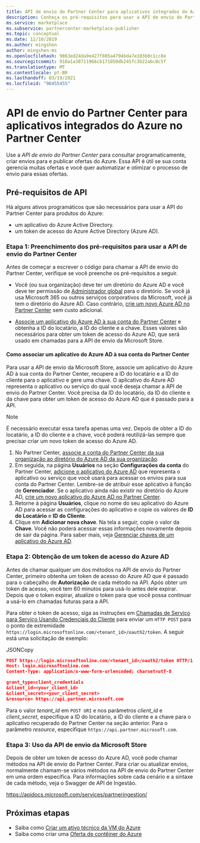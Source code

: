 ```yaml
---
title: API de envio do Partner Center para aplicativos integrados do Azure no marketplace comercial da Microsoft
description: Conheça os pré-requisitos para usar a API de envio do Partner Center para aplicativos do Azure no marketplace comercial no Microsoft Partner Center.
ms.service: marketplace
ms.subservice: partnercenter-marketplace-publisher
ms.topic: conceptual
ms.date: 12/10/2019
ms.author: mingshen
author: mingshen-ms
ms.openlocfilehash: 9863ed24da9e427f885a4794bda7e103b0c1cc8e
ms.sourcegitcommit: 910a1a38711966cb171050db245fc3b22abc8c5f
ms.translationtype: MT
ms.contentlocale: pt-BR
ms.lasthandoff: 03/19/2021
ms.locfileid: "96455455"
---
```

# <a name="partner-center-submission-api-to-onboard-azure-apps-in-partner-center"></a>API de envio do Partner Center para aplicativos integrados do Azure no Partner Center

Use a *API de envio do Partner Center* para consultar programaticamente, criar envios para e publicar ofertas do Azure.  Essa API é útil se sua conta gerencia muitas ofertas e você quer automatizar e otimizar o processo de envio para essas ofertas.

## <a name="api-prerequisites"></a>Pré-requisitos de API

Há alguns ativos programáticos que são necessários para usar a API do Partner Center para produtos do Azure: 

- um aplicativo do Azure Active Directory.
- um token de acesso do Azure Active Directory (Azure AD).

### <a name="step-1-complete-prerequisites-for-using-the-partner-center-submission-api"></a>Etapa 1: Preenchimento dos pré-requisitos para usar a API de envio do Partner Center

Antes de começar a escrever o código para chamar a API de envio do Partner Center, verifique se você preenche os pré-requisitos a seguir.

- Você (ou sua organização) deve ter um diretório do Azure AD e você deve ter permissão de [Administrador global](../../active-directory/roles/permissions-reference.md) para o diretório. Se você já usa Microsoft 365 ou outros serviços corporativos da Microsoft, você já tem o diretório do Azure AD. Caso contrário, [crie um novo Azure AD no Partner Center](/windows/uwp/publish/associate-azure-ad-with-partner-center#create-a-brand-new-azure-ad-to-associate-with-your-partner-center-account) sem custo adicional.

- [Associe um aplicativo do Azure AD à sua conta do Partner Center](/windows/uwp/monetize/create-and-manage-submissions-using-windows-store-services#associate-an-azure-ad-application-with-your-windows-partner-center-account) e obtenha a ID do locatário, a ID do cliente e a chave. Esses valores são necessários para obter um token de acesso do Azure AD, que será usado em chamadas para a API de envio da Microsoft Store.

#### <a name="how-to-associate-an-azure-ad-application-with-your-partner-center-account"></a>Como associar um aplicativo do Azure AD à sua conta do Partner Center

Para usar a API de envio da Microsoft Store, associe um aplicativo do Azure AD à sua conta do Partner Center, recupere a ID do locatário e a ID do cliente para o aplicativo e gere uma chave. O aplicativo do Azure AD representa o aplicativo ou serviço do qual você deseja chamar a API de envio do Partner Center. Você precisa da ID do locatário, da ID do cliente e da chave para obter um token de acesso do Azure AD que é passado para a API.

>[!Note]
>É necessário executar essa tarefa apenas uma vez. Depois de obter a ID do locatário, a ID do cliente e a chave, você poderá reutilizá-las sempre que precisar criar um novo token de acesso do Azure AD.

1. No Partner Center, [associe a conta do Partner Center da sua organização ao diretório do Azure AD da sua organização](/windows/uwp/publish/associate-azure-ad-with-partner-center).
1. Em seguida, na página **Usuários** na seção **Configurações da conta** do Partner Center, [adicione o aplicativo do Azure AD](/windows/uwp/publish/add-users-groups-and-azure-ad-applications#add-azure-ad-applications-to-your-partner-center-account) que representa o aplicativo ou serviço que você usará para acessar os envios para sua conta do Partner Center. Lembre-se de atribuir esse aplicativo à função de **Gerenciador**. Se o aplicativo ainda não existir no diretório do Azure AD, [crie um novo aplicativo do Azure AD no Partner Center](/windows/uwp/publish/add-users-groups-and-azure-ad-applications#create-a-new-azure-ad-application-account-in-your-organizations-directory-and-add-it-to-your-partner-center-account).
1. Retorne à página **Usuários**, clique no nome do seu aplicativo do Azure AD para acessar as configurações do aplicativo e copie os valores de **ID do Locatário** e **ID do Cliente**.
1. Clique em **Adicionar nova chave**. Na tela a seguir, copie o valor da **Chave**. Você não poderá acessar essas informações novamente depois de sair da página. Para saber mais, veja [Gerenciar chaves de um aplicativo do Azure AD](/windows/uwp/publish/add-users-groups-and-azure-ad-applications#manage-keys).

### <a name="step-2-obtain-an-azure-ad-access-token"></a>Etapa 2: Obtenção de um token de acesso do Azure AD

Antes de chamar qualquer um dos métodos na API de envio do Partner Center, primeiro obtenha um token de acesso do Azure AD que é passado para o cabeçalho de **Autorização** de cada método na API. Após obter um token de acesso, você tem 60 minutos para usá-lo antes dele expirar. Depois que o token expirar, atualize o token para que você possa continuar a usá-lo em chamadas futuras para a API.

Para obter o token de acesso, siga as instruções em [Chamadas de Serviço para Serviço Usando Credenciais do Cliente](../../active-directory/azuread-dev/v1-oauth2-client-creds-grant-flow.md) para enviar um `HTTP POST` para o ponto de extremidade `https://login.microsoftonline.com/<tenant_id>/oauth2/token`. A seguir está uma solicitação de exemplo:

JSONCopy
```Json
POST https://login.microsoftonline.com/<tenant_id>/oauth2/token HTTP/1.1
Host: login.microsoftonline.com
Content-Type: application/x-www-form-urlencoded; charset=utf-8

grant_type=client_credentials
&client_id=<your_client_id>
&client_secret=<your_client_secret>
&resource= https://api.partner.microsoft.com
```

Para o valor *tenant_id* em `POST URI` e nos parâmetros *client_id* e *client_secret*, especifique a ID do locatário, a ID do cliente e a chave para o aplicativo recuperado do Partner Center na seção anterior. Para o parâmetro *resource*, especifique `https://api.partner.microsoft.com`.

### <a name="step-3-use-the-microsoft-store-submission-api"></a>Etapa 3: Uso da API de envio da Microsoft Store

Depois de obter um token de acesso do Azure AD, você pode chamar métodos na API de envio do Partner Center. Para criar ou atualizar envios, normalmente chamam-se vários métodos na API de envio do Partner Center em uma ordem específica. Para informações sobre cada cenário e a sintaxe de cada método, veja o Swagger de API de Ingestão.

https://apidocs.microsoft.com/services/partneringestion/

## <a name="next-steps"></a>Próximas etapas

* Saiba como [Criar um ativo técnico da VM do Azure](../create-azure-container-technical-assets.md)
* Saiba como criar uma [Oferta de contêiner do Azure](../create-azure-container-offer.md)